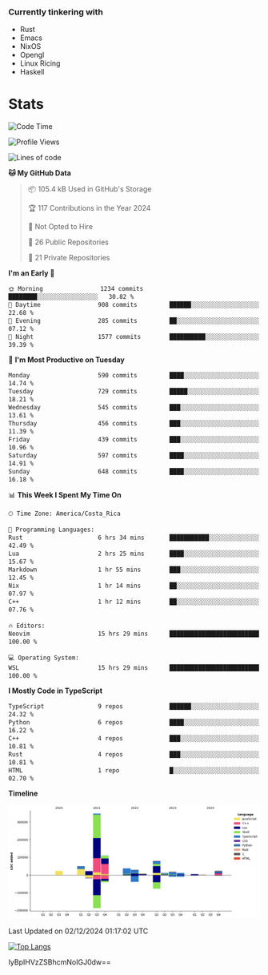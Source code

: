 ### Currently tinkering with
 - Rust
 - Emacs
 - NixOS
 - Opengl
 - Linux Ricing
 - Haskell

# Stats
<!--START_SECTION:waka-->
![Code Time](http://img.shields.io/badge/Code%20Time-998%20hrs%2057%20mins-blue)

![Profile Views](http://img.shields.io/badge/Profile%20Views-0-blue)

![Lines of code](https://img.shields.io/badge/From%20Hello%20World%20I%27ve%20Written-782.8%20thousand%20lines%20of%20code-blue)

**🐱 My GitHub Data** 

> 📦 105.4 kB Used in GitHub's Storage 
 > 
> 🏆 117 Contributions in the Year 2024
 > 
> 🚫 Not Opted to Hire
 > 
> 📜 26 Public Repositories 
 > 
> 🔑 21 Private Repositories 
 > 
**I'm an Early 🐤** 

```text
🌞 Morning                1234 commits        ████████░░░░░░░░░░░░░░░░░   30.82 % 
🌆 Daytime                908 commits         ██████░░░░░░░░░░░░░░░░░░░   22.68 % 
🌃 Evening                285 commits         ██░░░░░░░░░░░░░░░░░░░░░░░   07.12 % 
🌙 Night                  1577 commits        ██████████░░░░░░░░░░░░░░░   39.39 % 
```
📅 **I'm Most Productive on Tuesday** 

```text
Monday                   590 commits         ████░░░░░░░░░░░░░░░░░░░░░   14.74 % 
Tuesday                  729 commits         █████░░░░░░░░░░░░░░░░░░░░   18.21 % 
Wednesday                545 commits         ███░░░░░░░░░░░░░░░░░░░░░░   13.61 % 
Thursday                 456 commits         ███░░░░░░░░░░░░░░░░░░░░░░   11.39 % 
Friday                   439 commits         ███░░░░░░░░░░░░░░░░░░░░░░   10.96 % 
Saturday                 597 commits         ████░░░░░░░░░░░░░░░░░░░░░   14.91 % 
Sunday                   648 commits         ████░░░░░░░░░░░░░░░░░░░░░   16.18 % 
```


📊 **This Week I Spent My Time On** 

```text
🕑︎ Time Zone: America/Costa_Rica

💬 Programming Languages: 
Rust                     6 hrs 34 mins       ███████████░░░░░░░░░░░░░░   42.49 % 
Lua                      2 hrs 25 mins       ████░░░░░░░░░░░░░░░░░░░░░   15.67 % 
Markdown                 1 hr 55 mins        ███░░░░░░░░░░░░░░░░░░░░░░   12.45 % 
Nix                      1 hr 14 mins        ██░░░░░░░░░░░░░░░░░░░░░░░   07.97 % 
C++                      1 hr 12 mins        ██░░░░░░░░░░░░░░░░░░░░░░░   07.76 % 

🔥 Editors: 
Neovim                   15 hrs 29 mins      █████████████████████████   100.00 % 

💻 Operating System: 
WSL                      15 hrs 29 mins      █████████████████████████   100.00 % 
```

**I Mostly Code in TypeScript** 

```text
TypeScript               9 repos             ██████░░░░░░░░░░░░░░░░░░░   24.32 % 
Python                   6 repos             ████░░░░░░░░░░░░░░░░░░░░░   16.22 % 
C++                      4 repos             ███░░░░░░░░░░░░░░░░░░░░░░   10.81 % 
Rust                     4 repos             ███░░░░░░░░░░░░░░░░░░░░░░   10.81 % 
HTML                     1 repo              █░░░░░░░░░░░░░░░░░░░░░░░░   02.70 % 
```



**Timeline**

![Lines of Code chart](https://raw.githubusercontent.com/PandeCode/PandeCode/main/assets/bar_graph.png)


 Last Updated on 02/12/2024 01:17:02 UTC
<!--END_SECTION:waka-->
<!-- 
[![PandeCode's GitHub stats](https://github-readme-stats.vercel.app/api?username=PandeCode&theme=dracula&hide_border=true&show_icons=true)](https://github.com/anuraghazra/github-readme-stats)
-->
[![Top Langs](https://github-readme-stats.vercel.app/api/top-langs/?username=PandeCode&layout=compact&theme=dracula&hide_border=true)](https://github.com/anuraghazra/github-readme-stats)

IyBpIHVzZSBhcmNoIGJ0dw==
